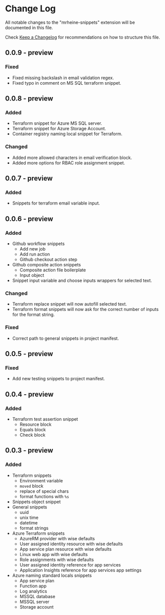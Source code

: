 <!-- markdownlint-disable MD024 -->
# Change Log

All notable changes to the "mrheine-snippets" extension will be documented in this file.

Check [Keep a Changelog](http://keepachangelog.com/) for recommendations on how to structure this file.

## 0.0.9 - preview

### Fixed

- Fixed missing backslash in email validation regex.
- Fixed typo in comment on MS SQL terraform snippet.

## 0.0.8 - preview

### Added

- Terraform snippet for Azure MS SQL server.
- Terraform snippet for Azure Storage Account.
- Container registry naming local snippet for Terraform.

### Changed

- Added more allowed characters in email verification block.
- Added more options for RBAC role assignment snippet.

## 0.0.7 - preview

### Added

- Snippets for terraform email variable input.

## 0.0.6 - preview

### Added

- Github workflow snippets
  - Add new job
  - Add run action
  - Github checkout action step
- Github composite action snippets
  - Composite action file boilerplate
  - Input object
- Snippet input variable and choose inputs wrappers for selected text.

### Changed

- Terraform replace snippet will now autofill selected text.
- Terraform format snippets will now ask for the correct number of inputs for the format string.

### Fixed

- Correct path to general snippets in project manifest.

## 0.0.5 - preview

### Fixed

- Add new testing snippets to project manifest.

## 0.0.4 - preview

### Added

- Terraform test assertion snippet
  - Resource block
  - Equals block
  - Check block

## 0.0.3 - preview

### Added

- Terraform snippets
  - Environment variable
  - `moved` block
  - replace of special chars
  - format functions with `%s`
- Snippets object snippet
- General snippets
  - uuid
  - unix time
  - datetime
  - format strings
- Azure Terraform snippets
  - AzureRM provider with wise defaults
  - User assigned identity resource with wise defaults
  - App service plan resource with wise defaults
  - Linux web app with wise defaults
  - Role assignments with wise defaults
  - User assigned identity reference for app services
  - Application Insights reference for app services app settings
- Azure naming standard locals snippets
  - App service plan
  - Function app
  - Log analytics
  - MSSQL database
  - MSSQL server
  - Storage account
